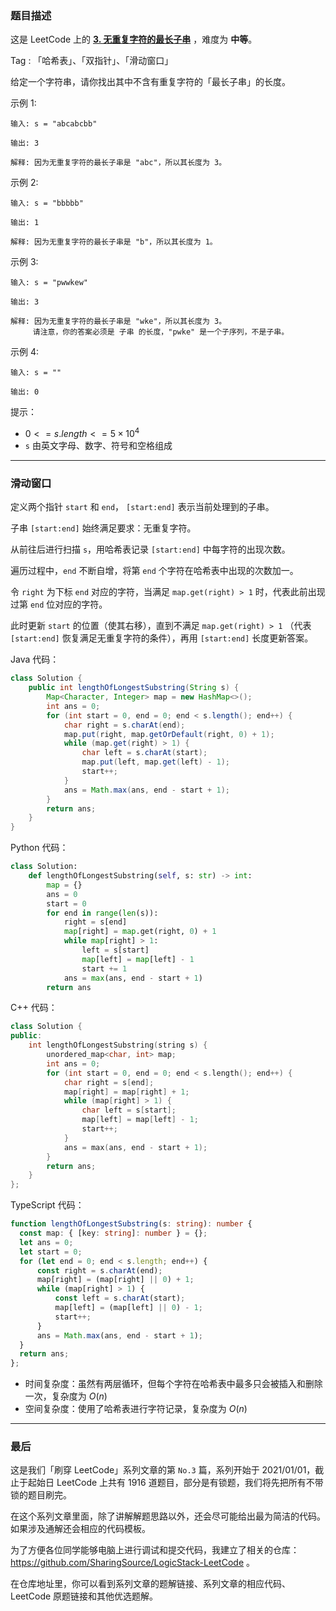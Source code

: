 ### 题目描述

这是 LeetCode 上的 **[3. 无重复字符的最长子串](https://leetcode-cn.com/problems/longest-substring-without-repeating-characters/solution/shua-chuan-lc-shuang-zhi-zhen-ha-xi-biao-q08m/)** ，难度为 **中等**。

Tag : 「哈希表」、「双指针」、「滑动窗口」



给定一个字符串，请你找出其中不含有重复字符的「最长子串」的长度。

示例 1:
```
输入: s = "abcabcbb"

输出: 3 

解释: 因为无重复字符的最长子串是 "abc"，所以其长度为 3。
```
示例 2:
```
输入: s = "bbbbb"

输出: 1

解释: 因为无重复字符的最长子串是 "b"，所以其长度为 1。
```
示例 3:
```
输入: s = "pwwkew"

输出: 3

解释: 因为无重复字符的最长子串是 "wke"，所以其长度为 3。
     请注意，你的答案必须是 子串 的长度，"pwke" 是一个子序列，不是子串。
```
示例 4:
```
输入: s = ""

输出: 0
```

提示：

* $0 <= s.length <= 5 \times 10^4$
* `s` 由英文字母、数字、符号和空格组成

---

### 滑动窗口

定义两个指针 `start` 和 `end`， `[start:end]` 表示当前处理到的子串。

子串 `[start:end]` 始终满足要求：无重复字符。

从前往后进行扫描 `s`，用哈希表记录 `[start:end]` 中每字符的出现次数。

遍历过程中，`end` 不断自增，将第 `end` 个字符在哈希表中出现的次数加一。

令 `right` 为下标 `end` 对应的字符，当满足 `map.get(right) > 1` 时，代表此前出现过第 `end` 位对应的字符。

此时更新 `start` 的位置（使其右移），直到不满足 `map.get(right) > 1` （代表 `[start:end]` 恢复满足无重复字符的条件），再用 `[start:end]` 长度更新答案。

Java 代码：
```Java
class Solution {
    public int lengthOfLongestSubstring(String s) {
        Map<Character, Integer> map = new HashMap<>();
        int ans = 0;
        for (int start = 0, end = 0; end < s.length(); end++) {
            char right = s.charAt(end);
            map.put(right, map.getOrDefault(right, 0) + 1);
            while (map.get(right) > 1) {
                char left = s.charAt(start);
                map.put(left, map.get(left) - 1);
                start++;
            }
            ans = Math.max(ans, end - start + 1);
        }
        return ans;
    }
}
```
Python 代码：
```Python
class Solution:
    def lengthOfLongestSubstring(self, s: str) -> int:
        map = {}
        ans = 0
        start = 0
        for end in range(len(s)):
            right = s[end]
            map[right] = map.get(right, 0) + 1
            while map[right] > 1:
                left = s[start]
                map[left] = map[left] - 1
                start += 1
            ans = max(ans, end - start + 1)
        return ans
```
C++ 代码：
```C++
class Solution {
public:
    int lengthOfLongestSubstring(string s) {
        unordered_map<char, int> map;
        int ans = 0;
        for (int start = 0, end = 0; end < s.length(); end++) {
            char right = s[end];
            map[right] = map[right] + 1;
            while (map[right] > 1) {
                char left = s[start];
                map[left] = map[left] - 1;
                start++;
            }
            ans = max(ans, end - start + 1);
        }
        return ans;
    }
};
```
TypeScript 代码：
```TypeScript
function lengthOfLongestSubstring(s: string): number {
  const map: { [key: string]: number } = {};
  let ans = 0;
  let start = 0;
  for (let end = 0; end < s.length; end++) {
      const right = s.charAt(end);
      map[right] = (map[right] || 0) + 1;
      while (map[right] > 1) {
          const left = s.charAt(start);
          map[left] = (map[left] || 0) - 1;
          start++;
      }
      ans = Math.max(ans, end - start + 1);
  }
  return ans;
};
```
* 时间复杂度：虽然有两层循环，但每个字符在哈希表中最多只会被插入和删除一次，复杂度为 $O(n)$
* 空间复杂度：使用了哈希表进行字符记录，复杂度为 $O(n)$

---

### 最后

这是我们「刷穿 LeetCode」系列文章的第 `No.3` 篇，系列开始于 2021/01/01，截止于起始日 LeetCode 上共有 1916 道题目，部分是有锁题，我们将先把所有不带锁的题目刷完。

在这个系列文章里面，除了讲解解题思路以外，还会尽可能给出最为简洁的代码。如果涉及通解还会相应的代码模板。

为了方便各位同学能够电脑上进行调试和提交代码，我建立了相关的仓库：https://github.com/SharingSource/LogicStack-LeetCode 。

在仓库地址里，你可以看到系列文章的题解链接、系列文章的相应代码、LeetCode 原题链接和其他优选题解。

